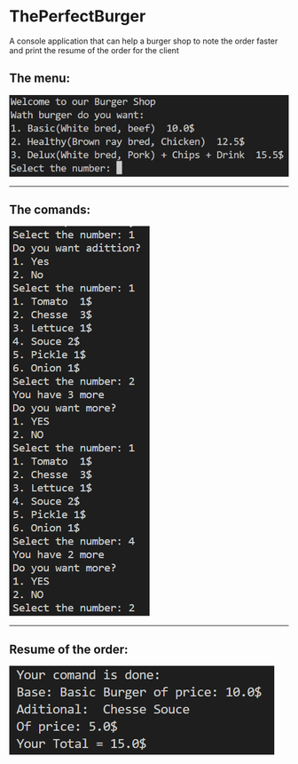 # ThePerfectBurger
A console application that can help a burger shop to note the order faster and print the resume of the order for the client

<h2> The menu: </h2>

<img src="./ReadMePhotos/Menu.png">

---

<h2> The comands: </h2>

<img src="./ReadMePhotos/Comand.png">

---

<h2> Resume of the order: </h2>

<img src="./ReadMePhotos/Final.png">

